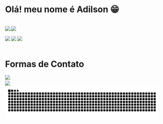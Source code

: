 
<h1>Olá! meu nome é Adilson 😁</h1>

<br>
<!-- tabelas -->
<div>
<a href="https://github.com/Adilson0001">  
<img height=200 align="center" src="https://github-readme-stats.vercel.app/api?username=adilson0001&show_icons=true&theme=midnight-purple" />
</a>
<img height=200 align="center" src="https://github-readme-stats.vercel.app/api/top-langs?username=adilson0001&langs_count=8&card_width=320&theme=midnight-purple" />

</div>

<br>
<!-- badges -->
<div>
<img src="https://cdn.jsdelivr.net/gh/devicons/devicon@latest/icons/html5/html5-original-wordmark.svg" width="61px" />
<img src="https://cdn.jsdelivr.net/gh/devicons/devicon@latest/icons/css3/css3-original-wordmark.svg" width="61px" />
<img src="https://cdn.jsdelivr.net/gh/devicons/devicon@latest/icons/python/python-original-wordmark.svg" width="61px" /> 
</div>

<br>

<h1>Formas de Contato</h1>

<a href="https://www.linkedin.com/in/adilsondejesus/" target="_blank">
  <img src="https://cdn.jsdelivr.net/gh/devicons/devicon@latest/icons/linkedin/linkedin-original-wordmark.svg" width="100px" />
</a>
<br>
<a href="https://mail.google.com/mail/?view=cm&to=adilsonprofissional343@gmail.com" target="_blank">
  <img src="https://img.shields.io/badge/Gmail-D14836?style=for-the-badge&logo=gmail&logoColor=white"/>
</a>

<picture>
<picture>
  <source media="(prefers-color-scheme: dark)" srcset="https://raw.githubusercontent.com/adilson0001/adilson0001/output/github-contribution-grid-snake-dark.svg">
  <source media="(prefers-color-scheme: light)" srcset="https://raw.githubusercontent.com/adilson0001/adilson0001/output/github-contribution-grid-snake.svg">
  <img alt="github contribution grid snake animation" src="https://raw.githubusercontent.com/adilson0001/adilson0001/output/github-contribution-grid-snake.svg">
</picture>
</picture>



